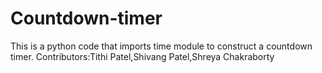 # Countdown-timer
This is a python code that imports time module to construct a countdown timer.
Contributors:Tithi Patel,Shivang Patel,Shreya Chakraborty
